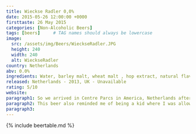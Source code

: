 ```yaml
---
title: Wieckse Radler 0,0%
date: 2015-05-26 12:00:00 +0000
firsttaste: 26 May 2015
categories: [Non-Alcoholic Beers]
tags: [beers]     # TAG names should always be lowercase
image:
  src: /assets/img/Beers/WieckseRadler.JPG
  height: 240
  width: 240
  alt: WieckseRadler
country: Netherlands
abv: 0.0%
ingredients: Water, barley malt, wheat malt , hop extract, natural flavors, yeast and sparkling lemon water
released: Netherlands - 2013, UK - Unavailable
rating: 5/10
website: 
paragraph1: So we arrived in Centre Parcs in America, Netherlands after our stop over in Belgium, and with dinner I got to try my first radler which seems very popular in Netherlands. This was a non-alcoholic wheat beer with sparkling lemon with a refreshing taste and slightly nicer than the San Miguel Manzana I had tried in Ibiza.
paragraph2: This beer also reminded me of being a kid where I was allowed to often have a can of lemon larger shandy from the COOP near my doctors. This was again a nice taste but could get a similar and cheaper taste from a fanta lemon, but it wouldn't be my last radler that day!
paragraph3: 
---
```

{% include beertable.md %}
